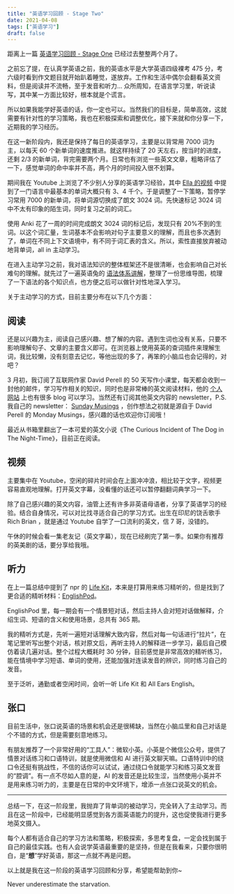 ```yaml
---
title: "英语学习回顾 - Stage Two"
date: 2021-04-08
tags: ["英语学习"]
draft: false
---
```


距离上一篇 [英语学习回顾 - Stage One](https://postcard.lilpilot.co/posts/%E8%8B%B1%E8%AF%AD%E5%AD%A6%E4%B9%A0%E5%9B%9E%E9%A1%BE_stage_one/) 已经过去整整两个月了。

之前忘了提，在认真学英语之前，我的英语水平是大学英语四级裸考 475 分，考六级时看到作文题目就开始趴着睡觉，遂放弃。工作和生活中偶尔会翻看英文资料，但是阅读并不流畅，至于发音和听力... 众所周知，在语言学习里，听说读写，其中某一方面比较好，根本就是个谎言。

所以如果我能学好英语的话，你一定也可以。当然我们的目标是，简单高效，这就需要有针对性的学习策略，我也在积极探索和调整优化，接下来就和你分享一下，近期我的学习经历。

在这一新阶段内，我还是保持了每日的英语学习，主要是以背常用 7000 词为主，以每天 60 个新单词的速度推进。就这样持续了 20 天左右，按当时的进度，还剩 2/3 的新单词，背完需要两个月。日常也有浏览一些英文文章，粗略评估了一下，感觉单词的命中率并不高，两个月的时间投入很不划算。

期间我在 Youtube 上浏览了不少别人分享的英语学习经验，其中 [Ella 的视频](https://www.bilibili.com/video/BV1ZE411R7QW) 中提到了一门语言中最基本的单词大概只有 3、4 千个。于是调整了一下策略，暂停学习常用 7000 的新单词，将单词源切换成了朗文 3024 词。先快速标记 3024 词中不太有印象的陌生词，同时复习之前的词汇。

使用 Anki 花了一周的时间完成朗文 3024 词的标记后，发现只有 20%不到的生词。以这个词汇量，生词基本不会影响对句子主要意义的理解，而且也多次遇到了，单词在不同上下文语境中，有不同于词汇表的含义。所以，索性直接放弃被动地背单词，all in 主动学习。

在进入主动学习之前，我对语法知识的整体框架还不是很清晰，也会影响自己对长难句的理解。就先过了一遍英语兔的 [语法体系讲解](https://www.bilibili.com/video/BV1r54y1m7gd)，整理了一份思维导图，梳理了一下语法的各个知识点，也方便之后可以做针对性地深入学习。

关于主动学习的方式，目前主要分布在以下几个方面：

## 阅读

还是以兴趣为主，阅读自己感兴趣、想了解的内容。遇到生词也没有关系，只要不影响理解句子、文章的主要含义即可。在浏览器上使用英英的查词插件来理解生词，我比较懒，没有刻意去记忆，等他出现的多了，再笨的小脑瓜也会记得的，对吧？

3 月初，我订阅了互联网作家 David Perell 的 50 天写作小课堂，每天都会收到一封他的邮件，学习写作相关的知识，同时也是非常棒的英文阅读材料，他的 [个人网站](https://perell.com/) 上也有很多 blog 可以学习。当然还有订阅其他英文内容的 newsletter，P.S. 我自己的 newsletter： [Sunday Musings](https://postcard.lilpilot.co/newsletter/) ，创作想法之初就是源自于 David Perell 的 Monday Musings，感兴趣的话也欢迎你订阅哦！

最近从书箱里翻出了一本可爱的英文小说《The Curious Incident of The Dog in The Night-Time》，目前正在阅读。

## 视频

主要集中在 Youtube，空闲的碎片时间会在上面冲冲浪，相比较于文字，视频更容易直观地理解。打开英文字幕，没看懂的话还可以暂停翻翻词典学习一下。

除了自己感兴趣的英文内容，油管上还有许多非英语母语者，分享了英语学习的经验。结合自身情况，可以对比找寻适合自己的学习方式。出生在印尼的饶舌歌手 Rich Brian ，就是通过 Youtube 自学了一口流利的英文，信 7 哥，没错的。

午休的时候会看一集老友记（英文字幕），现在已经刷完了第一季。如果你有推荐的英美剧的话，要分享给我哦。

## 听力

在上一篇总结中提到了 npr 的 [Life Kit](https://www.npr.org/podcasts/510338/all-guides)，本来是打算用来练习精听的，但是找到了更合适的精听材料：[EnglishPod](https://archive.org/details/englishpod_all/)。

EnglishPod 里，每一期会有一个情景短对话，然后主持人会对短对话做解释，介绍生词、短语的含义和使用场景，总共有 365 期。

我的精听方式是，先听一遍短对话理解大致内容，然后对每一句话进行“拉片”，在笔记里听写出整个对话，核对原文后，再听主持人的解释进一步学习，最后自己模仿着读几遍对话。整个过程大概耗时 30 分钟，目前感觉是非常高效的精听练习，能在情境中学习短语、单词的使用，还能加强对连读发音的辨识，同时练习自己的发音。

至于泛听，通勤或者空闲时间，会听一听 Life Kit 和 All Ears English。

## 张口

目前生活中，张口说英语的场景和机会还是很稀缺，当然在小脑瓜里和自己对话是个不错的方式，但是需要刻意地练习。

有朋友推荐了一个非常好用的“工具人”：微软小英。小英是个微信公众号，提供了情景对话练习和口语特训，就是使用微信和 AI 进行英文聊天嘛。口语特训中的绕口令还挺有挑战性，不信的话你可以试试，通过绕口令就能学习和练习英文发音的“腔调”。有一点不尽如人意的是，AI 的发音还是比较生涩，当然使用小英并不是用来练习听力的，主要是在日常的中文环境下，增添一点张口说英文的机会。

---

总结一下，在这一阶段里，我抛弃了背单词的被动学习，完全转入了主动学习。而且在这一阶段中，已经能明显感觉到各方面英语能力的提升，这也促使我进行更多地英文摄入。

每个人都有适合自己的学习方法和策略，积极探索，多思考复盘，一定会找到属于自己的最佳实践。也有人会说学英语最重要的是坚持，但是在我看来，只要你很明白，是“**想**”学好英语，那这一点就不再是问题。

以上就是我在这一阶段的英语学习回顾和分享，希望能帮助到你~

Never underestimate the starvation.

